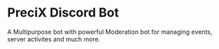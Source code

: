# PreciX Discord Bot

A Multipurpose bot with powerful Moderation bot for managing events, server activites and much more.
